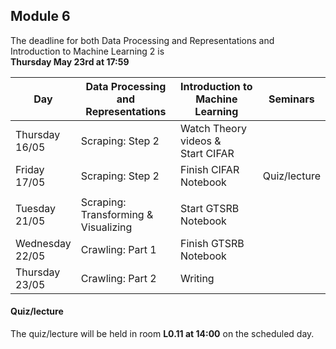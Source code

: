 
## Module 6

The deadline for both Data Processing and Representations and Introduction to Machine Learning 2 is<br>**Thursday May 23rd at 17:59**

| Day                | Data Processing<br>and Representations | Introduction to<br>Machine Learning | Seminars          |
| ------------------ | ---------------------------- | ----------------------------------- | --------------------------- |
| Thursday<br>16/05  | Scraping: Step 2             | Watch Theory videos &<br>Start CIFAR |                            |
| Friday<br>17/05    | Scraping: Step 2             | Finish CIFAR Notebook               | Quiz/lecture                |
|                    |                              |                                     |                             |
| Tuesday<br>21/05   | Scraping: Transforming &<br> Visualizing | Start GTSRB Notebook    |                             |
| Wednesday<br>22/05 | Crawling: Part 1             | Finish GTSRB Notebook               |                             |
| Thursday<br>23/05  | Crawling: Part 2             | Writing                             |                             |



#### Quiz/lecture

The quiz/lecture will be held in room **L0.11 at 14:00** on the scheduled day.

